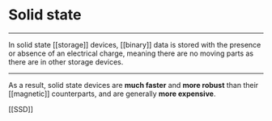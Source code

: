 # Solid state

---

In solid state [[storage]] devices, [[binary]] data is stored with the presence or absence of an electrical charge, meaning there are no moving parts as there are in other storage devices.

---

As a result, solid state devices are  **much faster** and **more robust** than their [[magnetic]] counterparts, and are generally **more expensive**.

[[SSD]]